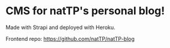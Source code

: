# CMS for natTP's personal blog!

Made with Strapi and deployed with Heroku.

Frontend repo: https://github.com/natTP/natTP-blog
